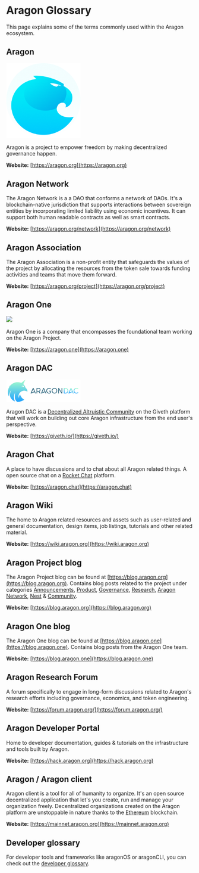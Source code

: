 # Aragon Glossary

This page explains some of the terms commonly used within the Aragon ecosystem.

## **Aragon**
<img src="../design/logo/png/isotype.png" style="width:200px;">

Aragon is a project to empower freedom by making decentralized governance happen.

**Website:** [https://aragon.org](https://aragon.org)

## **Aragon Network**
The Aragon Network is a a DAO that conforms a network of DAOs. It's a blockchain-native jurisdiction that supports interactions between sovereign entities by incorporating limited liability using economic incentives. It can support both human readable contracts as well as smart contracts.

**Website:** [https://aragon.org/network](https://aragon.org/network)

## **Aragon Association**
The Aragon Association is a non-profit entity that safeguards the values of the project by allocating the resources from the token sale towards funding activities and teams that move them forward.

**Website:** [https://aragon.org/project](https://aragon.org/project)

## **Aragon One**
<img src="../design/logo/aragon_one/png/aragon-one-lineart-black-transparent.png" style="width:200px;">

Aragon One is a company that encompasses the foundational team working on the Aragon Project.

**Website:** [https://aragon.one](https://aragon.one)

## **Aragon DAC**
<img src="../design/logo/aragon_dac/logo_horizontal_transbg_small.png" style="width:200px;">

Aragon DAC is a [Decentralized Altruistic Community](https://medium.com/giveth/giveth-introduces-decentralized-altruistic-communities-dacs-d1155a79bdc4) on the Giveth platform that will work on building out core Aragon infrastructure from the end user's perspective.

**Website:** [https://giveth.io/](https://giveth.io/)

## **Aragon Chat**
A place to have discussions and to chat about all Aragon related things. A open source chat on a [Rocket Chat](https://rocket.chat/) platform.

**Website:** [https://aragon.chat](https://aragon.chat)

## **Aragon Wiki**
The home to Aragon related resources and assets such as user-related and general documentation, design items, job listings, tutorials and other related material.

**Website:** [https://wiki.aragon.org](https://wiki.aragon.org)

## **Aragon Project blog**

The Aragon Project blog can be found at [https://blog.aragon.org](https://blog.aragon.org). Contains blog posts related to the project under categories [Announcements](https://blog.aragon.org/tag/announcements/), [Product](https://blog.aragon.org/tag/product/), [Governance](https://blog.aragon.org/tag/governance/), [Research](https://blog.aragon.org/tag/research/), [Aragon Network](https://blog.aragon.org/tag/aragon-network/), [Nest](https://blog.aragon.org/tag/nest-updates/) & [Community](https://blog.aragon.org/tag/Community/).

**Website:** [https://blog.aragon.org](https://blog.aragon.org)

## **Aragon One blog**

The Aragon One blog can be found at [https://blog.aragon.one](https://blog.aragon.one). Contains blog posts from the Aragon One team.

**Website:** [https://blog.aragon.one](https://blog.aragon.one)

## **Aragon Research Forum**
A forum specifically to engage in long-form discussions related to Aragon's research efforts including governance, economics, and token engineering.

**Website:** [https://forum.aragon.org/](https://forum.aragon.org/)

## **Aragon Developer Portal**
Home to developer documentation, guides & tutorials on the infrastructure and tools built by Aragon.

**Website:** [https://hack.aragon.org](https://hack.aragon.org)

## **Aragon / Aragon client**
Aragon client is a tool for all of humanity to organize. It's an open source decentralized application that let's you create, run and manage your organization freely. Decentralized organizations created on the Aragon platform are unstoppable in nature thanks to the [Ethereum](https://ethereum.org) blockchain.

**Website:** [https://mainnet.aragon.org](https://mainnet.aragon.org)

## **Developer glossary**
For developer tools and frameworks like aragonOS or aragonCLI, you can check out the [developer glossary](https://hack.aragon.org/docs/glossary.html).
